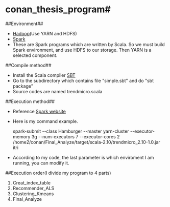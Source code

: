 # conan_thesis_program#

##Environment##
* [Hadoop](https://hadoop.apache.org/)(Use YARN and HDFS)
* [Spark](http://spark.apache.org/)
* These are Spark programs which are written by Scala. So we must build Spark environment, and use HDFS to our storage. Then YARN is a selected component.
 
##Compile method##
* Install the Scala compiler [SBT](http://www.scala-sbt.org/download.html)
* Go to the subdirectory which contains file "simple.sbt" and do "sbt package"
* Source codes are named trendmicro.scala

##Execution method##
* Reference [Spark website](http://spark.apache.org/docs/latest/submitting-applications.html)
* Here is my command example. 
  
  spark-submit --class Hamburger  --master yarn-cluster --executor-memory 3g  --num-executors 7 --executor-cores 2  /home2/conan/Final_Analyze/target/scala-2.10/trendmicro_2.10-1.0.jar itri
* According to my code, the last parameter is which enviroment I am running, you can modify it.

##Execution order(I divide my program to 4 parts)

1. Creat_index_table
2. Recommender_ALS
3. Clustering_Kmeans
4. Final_Analyze
